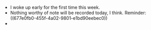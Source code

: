 - I woke up early for the first time this week.
- Nothing worthy of note will be recorded today, I think. Reminder: ((677e0fb0-455f-4a02-9801-e1bd90eebec0))
-